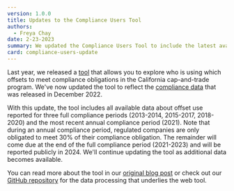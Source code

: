 ```yaml
---
version: 1.0.0
title: Updates to the Compliance Users Tool
authors:
  - Freya Chay
date: 2-23-2023
summary: We updated the Compliance Users Tool to include the latest available cap-and-trade program data about who is using which offsets.
card: compliance-users-update
---
```


Last year, we released a [tool](https://carbonplan.org/research/compliance-users) that allows you to explore who is using which offsets to meet compliance obligations in the California cap-and-trade program. We've now updated the tool to reflect the [compliance data](https://ww2.arb.ca.gov/our-work/programs/cap-and-trade-program/cap-and-trade-program-data) that was released in December 2022.

With this update, the tool includes all available data about offset use reported for three full compliance periods (2013-2014, 2015-2017, 2018-2020) and the most recent annual compliance period (2021). Note that during an annual compliance period, regulated companies are only obligated to meet 30% of their compliance obligation. The remainder will come due at the end of the full compliance period (2021-2023) and will be reported publicly in 2024. We'll continue updating the tool as additional data becomes available.

You can read more about the tool in our [original blog post](https://carbonplan.org/blog/compliance-users-release) or check out our [GitHub repository](https://github.com/carbonplan/compliance-users) for the data processing that underlies the web tool.
